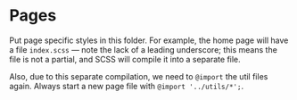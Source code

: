 # Pages

Put page specific styles in this folder. For example, the home page will have a file `index.scss` — note the lack of a leading underscore; this means the file is not a partial, and SCSS will compile it into a separate file.

Also, due to this separate compilation, we need to `@import` the util files again. Always start a new page file with `@import '../utils/*';`.
